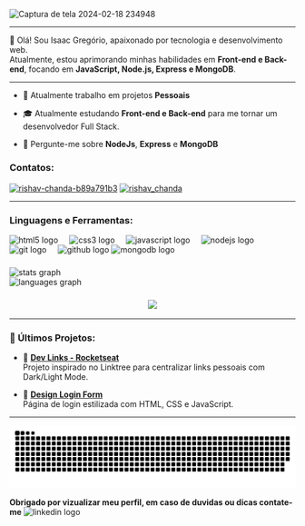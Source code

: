 ![Captura de tela 2024-02-18 234948](https://github.com/user-attachments/assets/dcbcc158-bdc7-4726-8c67-71b25e620c33)

---
🚀 Olá! Sou Isaac Gregório, apaixonado por tecnologia e desenvolvimento web.  
Atualmente, estou aprimorando minhas habilidades em **Front-end e Back-end**, focando em **JavaScript, Node.js, Express e MongoDB**.

---

- 🔭 Atualmente trabalho em projetos **Pessoais**

- 🎓 Atualmente estudando **Front-end e Back-end** para me tornar um desenvolvedor Full Stack.

- 💬 Pergunte-me sobre **NodeJs**, **Express** e **MongoDB**


<h3 align="left">Contatos:</h3>
<p align="left">
<a href="https://www.linkedin.com/in/isaac-gregorio-5a5571197/" target="blank"><img align="center" src="https://raw.githubusercontent.com/rahuldkjain/github-profile-readme-generator/master/src/images/icons/Social/linked-in-alt.svg" alt="rishav-chanda-b89a791b3" height="30" width="40" /></a>
<a href="https://www.instagram.com/isaac.ggr/" target="blank"><img align="center" src="https://raw.githubusercontent.com/rahuldkjain/github-profile-readme-generator/master/src/images/icons/Social/instagram.svg" alt="rishav_chanda" height="30" width="40" /></a>
</p>

-------

<h3 align="left">Linguagens e Ferramentas:</h3>

<div align="left">
  <img src="https://cdn.jsdelivr.net/gh/devicons/devicon/icons/html5/html5-original.svg" height="40" alt="html5 logo"  />
  <img width="12" />
  <img src="https://cdn.jsdelivr.net/gh/devicons/devicon/icons/css3/css3-original.svg" height="40" alt="css3 logo"  />
  <img width="12" />
  <img src="https://cdn.jsdelivr.net/gh/devicons/devicon/icons/javascript/javascript-original.svg" height="40" alt="javascript logo"  />
  <img width="12" />
  <img src="https://cdn.jsdelivr.net/gh/devicons/devicon/icons/nodejs/nodejs-original.svg" height="40" alt="nodejs logo"  />
  <img width="12" />
  <img src="https://cdn.jsdelivr.net/gh/devicons/devicon/icons/git/git-original.svg" height="40" alt="git logo"  />
  <img width="12" />
  <img src="https://cdn.jsdelivr.net/gh/devicons/devicon/icons/github/github-original.svg" height="40" alt="github logo"  />
  <img src="https://cdn.jsdelivr.net/gh/devicons/devicon/icons/mongodb/mongodb-original.svg" height="40" alt="mongodb logo"  />

</div>

###

<div align="left">
  <img src="https://github-readme-stats.vercel.app/api?username=isaacggr&hide_title=false&hide_rank=false&show_icons=true&include_all_commits=true&count_private=true&disable_animations=false&theme=dark&hide&locale=en&hide_border=false&order=1" height="150" alt="stats graph"  /><br>
  <img src="https://github-readme-stats.vercel.app/api/top-langs?username=isaacggr&locale=pt-br&hide_title=false&layout=compact&card_width=320&langs_count=5&theme=dark&hide_old_blurple&hide_border=false&order=2" height="150" alt="languages graph"  />
</div>

###

<div align="center">
  <img src="https://visitor-badge.laobi.icu/badge?page_id=isaacggr.isaacggr&"  />
</div>

-----

### 🚀 Últimos Projetos:
- 🔗 **[Dev Links - Rocketseat](https://github.com/isaacggr/Links-Isaac)**  
  Projeto inspirado no Linktree para centralizar links pessoais com Dark/Light Mode.  
  
- 🔑 **[Design Login Form](https://github.com/isaacggr/Login-Form)**  
  Página de login estilizada com HTML, CSS e JavaScript.  


---

<picture>
  <source media="(prefers-color-scheme: dark)" srcset="https://raw.githubusercontent.com/isaacggr/isaacggr/output/github-snake-dark.svg" />
  <source media="(prefers-color-scheme: light)" srcset="https://raw.githubusercontent.com/isaacggr/isaacggr/output/github-snake.svg" />
  <img alt="github-snake" src="https://raw.githubusercontent.com/isaacggr/isaacggr/output/github-snake.svg" />
</picture>

 **Obrigado por vizualizar meu perfil, em caso de duvidas ou dicas contate-me** <img src="https://img.shields.io/static/v1?message=LinkedIn&logo=linkedin&label=&color=0077B5&logoColor=white&labelColor=&style=for-the-badge" height="20" alt="linkedin logo"/>
